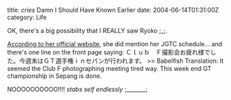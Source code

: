 title: *cries* Damn I Should Have Known Earlier
date: 2004-06-14T01:31:00Z
category: Life

OK, there's a big possibility that I REALLY saw Ryoko ;\_;.

[According to her official website](http://homepage3.nifty.com/RYOKO-ODAKURA/), she did mention her JGTC schedule… and there's one line on the front page saying: Ｃｌｕｂ　Ｆ撮影会お疲れ様でした。今週末はＧＴ選手権ｉｎセパンが行われます。 >> Babelfish Translation: It seemed the Club F photographing meeting tired way. This week end GT championship in Sepang is done.

NOOOOOOOOOO!!!! *stabs self endlessly* ;\_\_\_\_\_\_\_;
